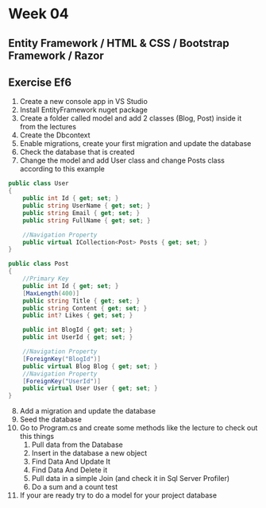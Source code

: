 # Week 04
## Entity Framework / HTML & CSS / Bootstrap Framework / Razor


## Exercise Ef6
1. Create a new console app in VS Studio  
2. Install EntityFramework nuget package
3. Create a folder called model and add 2 classes (Blog, Post) inside it from the lectures
4. Create the Dbcontext
5. Enable migrations, create your first migration and update the database
6. Check the database that is created
7. Change the model and add User class and change Posts class according to this example

```csharp
public class User
{
    public int Id { get; set; }
    public string UserName { get; set; }
    public string Email { get; set; }
    public string FullName { get; set; }

    //Navigation Property
    public virtual ICollection<Post> Posts { get; set; }
}

public class Post
{
    //Primary Key
    public int Id { get; set; }
    [MaxLength(400)]
    public string Title { get; set; }
    public string Content { get; set; }
    public int? Likes { get; set; }

    public int BlogId { get; set; }
    public int UserId { get; set; }

    //Navigation Property
    [ForeignKey("BlogId")]
    public virtual Blog Blog { get; set; }
    //Navigation Property
    [ForeignKey("UserId")]
    public virtual User User { get; set; }
}
```

8. Add a migration and update the database
9. Seed the database
10. Go to Program.cs and create some methods like the lecture to check out this things
    1. Pull data from the Database
    2. Insert in the database a new object
    3. Find Data And Update It
    4. Find Data And Delete it
    5. Pull data in a simple Join (and check it in Sql Server Profiler)
    6. Do a sum and a count test
11. If your are ready try to do a model for your project database
